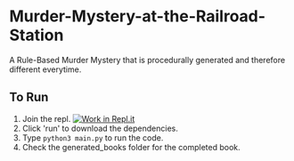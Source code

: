 # Murder-Mystery-at-the-Railroad-Station
A Rule-Based Murder Mystery that is procedurally generated and therefore different everytime.

## To Run
1. Join the repl. 
[![Work in Repl.it](https://classroom.github.com/assets/work-in-replit-14baed9a392b3a25080506f3b7b6d57f295ec2978f6f33ec97e36a161684cbe9.svg)](https://replit.com/join/dngvzlyb-yemi33)
2. Click 'run' to download the dependencies.
3. Type `python3 main.py` to run the code. 
4. Check the generated_books folder for the completed book. 
